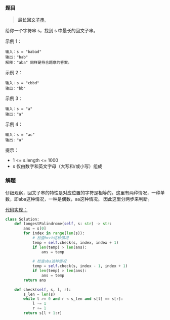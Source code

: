 ### 题目
> [最长回文子串.](https://leetcode-cn.com/problems/longest-palindromic-substring/description/)

给你一个字符串 s，找到 s 中最长的回文子串。

示例 1：
```
输入：s = "babad"
输出："bab"
解释："aba" 同样是符合题意的答案。
```

示例 2：
```
输入：s = "cbbd"
输出："bb"
```

示例 3：
```
输入：s = "a"
输出："a"
```

示例 4：
```
输入：s = "ac"
输出："a"
```
 

提示：
- 1 <= s.length <= 1000
- s 仅由数字和英文字母（大写和/或小写）组成

### 解题

仔细观察，回文子串的特性是对应位置的字符是相等的。这里有两种情况，一种单数，即aba这种情况，一种是偶数，aa这种情况。
因此这里分两步来判断。

[代码实现：](solution.py)
```python
class Solution:
    def longestPalindrome(self, s: str) -> str:
        ans = s[0]
        for index in range(len(s)):
            # 检查bccb这种情况
            temp = self.check(s, index, index + 1)
            if len(temp) > len(ans):
                ans = temp
            
            # 检查aba这种情况
            temp = self.check(s, index - 1, index + 1)
            if len(temp) > len(ans):
                ans = temp
        return ans
    
    def check(self, s, l, r):
        s_len = len(s)
        while l >= 0 and r < s_len and s[l] == s[r]:
            l -= 1
            r += 1
        return s[l + 1:r]
```